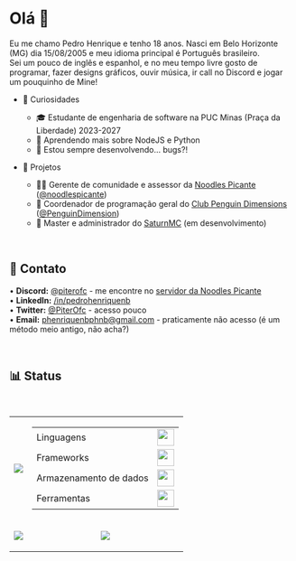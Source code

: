 # Olá 👋

Eu me chamo Pedro Henrique e tenho 18 anos. Nasci em Belo Horizonte (MG) dia 15/08/2005 e meu idioma principal é Português brasileiro.<br>
Sei um pouco de inglês e espanhol, e no meu tempo livre gosto de programar, fazer designs gráficos, ouvir música, ir call no Discord e jogar um pouquinho de Mine!<br>

- 🎈 Curiosidades
  - 🎓 Estudante de engenharia de software na PUC Minas (Praça da Liberdade) 2023-2027<br>
  - 🌱 Aprendendo mais sobre NodeJS e Python<br>
  - 🤔 Estou sempre desenvolvendo... bugs?!<br>

- 💼 Projetos
  - 🏃‍♂️ Gerente de comunidade e assessor da [Noodles Picante](https://www.noodlespicante.com) ([@noodlespicante](https://github.com/noodlespicante))<br>
  - 🐧 Coordenador de programação geral do [Club Penguin Dimensions](https://www.cpdimensions.com) ([@PenguinDimension](https://github.com/PenguinDimension))<br>
  - 🧩 Master e administrador do [SaturnMC](https://discord.gg/wcUJgsYUaq) (em desenvolvimento)<br>

<br>

📩 Contato
----
• **Discord:** [@piterofc](https://discord.com/users/351111345971789825) - me encontre no [servidor da Noodles Picante](https://discord.gg/P9dhMJQ)<br>
• **LinkedIn:** [/in/pedrohenriquenb](https://www.linkedin.com/in/pedrohenriquenb)<br>
• **Twitter:** [@PiterOfc](https://twitter.com/piterofc) - acesso pouco<br>
• **Email:** phenriquenbphnb@gmail.com - praticamente não acesso (é um método meio antigo, não acha?)<br>

<br>

📊 Status
----

<br>
<table>
  <tr>
    <td>
      <a href="https://discord.com/users/351111345971789825"><img src="https://lanyard.cnrad.dev/api/351111345971789825?showDisplayName=true&idleMessage=SouNP%20-%20https\:\/\/www\.noodlespicante\.com"/></a>
    </td>
    <td>
        <table>
          <tr>
            <td>Linguagens</td>
            <td><a href="#"><img src="https://skillicons.dev/icons?i=html,css,js,c,nodejs,py" style="height: 30px;"/></a></td>
          </tr>
          <tr>
            <td>Frameworks</td>
            <td><a href="#"><img src="https://skillicons.dev/icons?i=bootstrap,electron,express,jquery,discordjs" style="height: 30px;"/></a></td>
          </tr>
          <tr>
            <td>Armazenamento de dados</td>
            <td><a href="#"><img src="https://skillicons.dev/icons?i=postgres,redis" style="height: 30px;"/></a></td>
          </tr>
          <tr>
            <td>Ferramentas</td>
            <td><a href="#"><img src="https://skillicons.dev/icons?i=vscode,github,git,npm,docker,cloudflare,replit,codepen,postman" style="height: 30px;"/></a></td>
          </tr>
        </table>
    </td>
  </tr>
  <tr>
    <td>
      <p align="center">
        <a href="#">
          <img src="https://github-readme-stats.vercel.app/api/top-langs/?username=piterofc&locale=pt-br&layout=compact">
        </a>
      </p>
    </td>
    <td>
      <p align="center">
        <a href="#">
          <img src="https://github-readme-stats.vercel.app/api?username=piterofc&show_icons=true&include_all_commits=true&locale=pt-br">
        </a>
      </p>
    </td>
  </tr>
</table>
